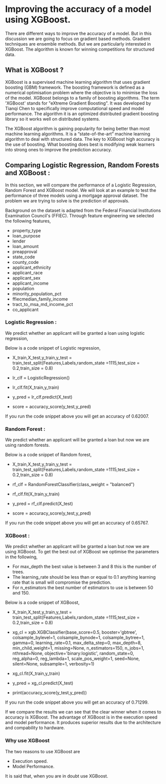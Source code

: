 
# Improving the accuracy of a model using XGBoost.

There are different ways to improve the accuracy of a model. But in this discussion we are going to focus on gradient based methods. Gradient techniques are ensemble methods. But we are particularly interested in XGBoost. The algorithm is known for winning competitions for structured data. 

## What is XGBoost ?

XGBoost is a supervised machine learning algorithm that uses gradient boosting (GBM) framework. The boosting framework is defined as a numerical optimisation problem where the objective is to minimise the loss of the model. XGBoost belongs to a family of boosting algorithms. The term 'XGBoost' stands for "eXtreme Gradient Boosting". It was developed by Tianqi Chen to specifically improve computational speed and model performance. The algorithm it is an optimized distributed gradient boosting library so it works well on distributed systems.

The XGBoost algorithm is gaining popularity for being better than most machine learning algorithms. It is a “state-of-the-art” machine learning algorithm to deal with structured data. The key to XGBoost high accuracy is the use of boosting. What boosting does best is modifying weak learners into strong ones to improve the prediction accuracy. 

## Comparing Logistic Regression, Random Forests and XGBoost :

In this section, we will compare the performance of a Logistic Regression, Random Forest and XGBoost model.  We will look at an example to test the performance of three models using a mortgage approval dataset. The problem we are trying to solve is the prediction of approvals.

Background on the dataset is adapted from the Federal Financial Institutions Examination Council's (FFIEC). Through feature engineering we selected the following features, 

- property_type
- loan_purpose
- lender
- loan_amount
- preapproval
- state_code
- county_code
- applicant_ethnicity
- applicant_race
- applicant_sex
- applicant_income
- population
- minority_population_pct
- ffiecmedian_family_income
- tract_to_msa_md_income_pct
- co_applicant
 
### Logistic Regression :
We predict whether an applicant will be granted a loan using logistic regression, 

Below is a code snippet of Logistic regression,

- X_train,X_test,y_train,y_test = train_test_split(Features,Labels,random_state =1115,test_size = 0.2,train_size = 0.8)

- lr_clf = LogisticRegression()

- lr_clf.fit(X_train,y_train)

- y_pred = lr_clf.predict(X_test)

- score = accuracy_score(y_test,y_pred)

If you run the code snippet above you will get an accuracy of 0.62007. 

### Random Forest : 
We predict whether an applicant will be granted a loan but now we are using random forests.


Below is a code snippet of Random forest,

- X_train,X_test,y_train,y_test = train_test_split(Features,Labels,random_state =1115,test_size = 0.2,train_size = 0.8)

- rf_clf = RandomForestClassifier(class_weight = "balanced")

- rf_clf.fit(X_train,y_train)

- y_pred = rf_clf.predict(X_test)

- score = accuracy_score(y_test,y_pred)

If you run the code snippet above you will get an accuracy of 0.65767.

### XGBoost :
We predict whether an applicant will be granted a loan but now we are using XGBoost. To get the best out of XGBoost we optimise the parameters in the following, 

- For max_depth the best value is between 3 and 8 this is the number of trees. 
- The learning_rate should be less than or equal to 0.1 anything learning rate that is small will compromise the prediction. 
- For n_estimators the best number of estimators to use is between 50 and 150. 

Below is a code snippet of XGBoost,

- X_train,X_test,y_train,y_test = train_test_split(Features,Labels,random_state =1115,test_size = 0.2,train_size = 0.8)

- xg_cl = xgb.XGBClassifier(base_score=0.5, booster='gbtree', colsample_bylevel=1,
       colsample_bynode=1, colsample_bytree=1, gamma=0, learning_rate=0.1,
       max_delta_step=0, max_depth=8, min_child_weight=1, missing=None,
       n_estimators=150, n_jobs=1, nthread=None,
       objective='binary:logistic', random_state=0, reg_alpha=0,
       reg_lambda=1, scale_pos_weight=1, seed=None, silent=None,
       subsample=1, verbosity=1)

- xg_cl.fit(X_train,y_train)

- y_pred = xg_cl.predict(X_test)

- print(accuracy_score(y_test,y_pred))

If you run the code snippet above you will get an accuracy of 0.71299.

If we compare the results we can see that the clear winner when it comes to accuracy is XGBoost. The advantage of XGBoost is in the execution speed and model performance. It produces superior results due to the architecture and compability to hardware.


### Why use XGBoost

The two reasons to use XGBoost are 
- Execution speed.
- Model Performance.

It is said that, when you are in doubt use XGBoost.












